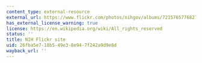 ```yaml
---
content_type: external-resource
external_url: https://www.flickr.com/photos/nihgov/albums/72157657768276462
has_external_license_warning: true
license: https://en.wikipedia.org/wiki/All_rights_reserved
status: ''
title: NIH Flickr site
uid: 26fba5e7-18b5-49e3-8e94-7f242a9d9e8d
wayback_url: ''
---
```

